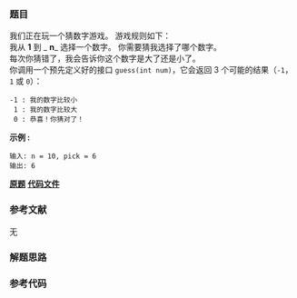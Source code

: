 ### 题目
我们正在玩一个猜数字游戏。 游戏规则如下：  
我从  **1**  到  _ **n**_  选择一个数字。 你需要猜我选择了哪个数字。  
每次你猜错了，我会告诉你这个数字是大了还是小了。  
你调用一个预先定义好的接口 `guess(int num)`，它会返回 3 个可能的结果（`-1`，`1` 或 `0`）：

    
    
    -1 : 我的数字比较小
     1 : 我的数字比较大
     0 : 恭喜！你猜对了！
    

**示例 :**

    
    
    输入: n = 10, pick = 6
    输出: 6

 **[原题](https://leetcode-cn.com/problems/guess-number-higher-or-lower/)**    **[代码文件]()**


### 参考文献
无

### 解题思路




### 参考代码

```go


```




